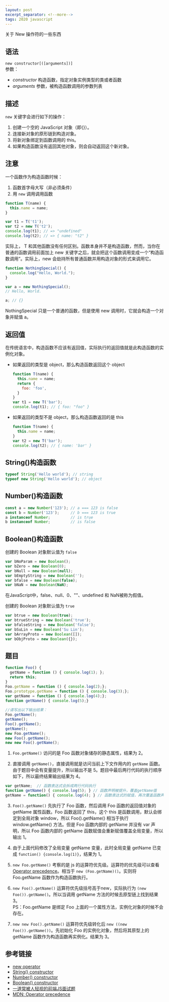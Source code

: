```yaml
---
layout: post
excerpt_separator: <!--more-->
tags: 2020 javascript
---
```

关于 New 操作符的一些东西
<!--more-->
## 语法

`new constructor[([arguments])]`  
参数：  
- *constructor* 构造函数，指定对象实例类型的类或者函数  
- *arguments* 参数，被构造函数调用的参数列表  

## 描述

`new` 关键字会进行如下的操作：
1. 创建一个空的 JavaScript 对象（即{}）。
2. 连接新对象的原形链到构造对象。
3. 将新对象绑定到函数调用的 this。
4. 如果构造函数没有返回其他对象，则会自动返回这个新对象。

## 注意
一个函数作为构造函数时候：
1. 函数首字母大写（非必须条件）
2. 用 `new` 调用调用函数

```js
function T(name) {
  this.name = name;
}

var t1 = T('t1');
var t2 = new T('t2');
console.log(t1); // => "undefined"
console.log(t2); // => { name: "t2" }
```
实际上， T 和其他函数没有任何区别。函数本身并不是构造函数，然而，当你在普通的函数调用前面加上 new 关键字之后，就会把这个函数调用变成一个“构造函数调用”。实际上，new 会劫持所有普通函数并用构造对象的形式来调用它。  
```js
function NothingSpecial() {
  console.log("Hello, World.");
}

var a = new NothingSpecial();
// Hello, World.

a; // {}
```
NothingSpecial 只是一个普通的函数，但是使用 new 调用时，它就会构造一个对象并赋值 a。

## 返回值
在传统语言中，构造函数不应该有返回值，实际执行的返回值就是此构造函数的实例化对象。
- 如果返回的类型是 object，那么构造函数返回这个 object
  ```js
  function T(name) {
    this.name = name;
    return {
      foo: 'foo',
    }
  }
  var t1 = new T('bar');
  console.log(t1); // { foo: "foo" }
  ```

- 如果返回的类型不是 object，那么构造函数返回的是 this
  ```js
  function T(name) {
    this.name = name;
  }
  var t2 = new T('bar');
  console.log(t2); // { name: 'bar' }
  ```

## String()构造函数

```js
typeof String('Hello world'); // string
typeof new String('Hello world'); // object
```

## Number()构造函数

```js
const a = new Number('123'); // a === 123 is false 
const b = Number('123');     // b === 123 is true 
a instanceof Number;         // is true 
b instanceof Number;         // is false
```

## Boolean()构造函数

创建的 Boolean 对象默认值为 `false`
```js
var bNoParam = new Boolean();
var bZero = new Boolean(0);
var bNull = new Boolean(null);
var bEmptyString = new Boolean('');
var bfalse = new Boolean(false);
var bNaN = new Boolean(NaN);
```
在JavaScript中，false、null、0、""、undefined 和 NaN被称为假值。

创建的 Boolean 对象默认值为 `true`
```js
var btrue = new Boolean(true);
var btrueString = new Boolean('true');
var bfalseString = new Boolean('false');
var bSuLin = new Boolean('Su Lin');
var bArrayProto = new Boolean([]);
var bObjProto = new Boolean({});
```

## 题目
```js
function Foo() {
  getName = function () { console.log(1); };
  return this;
}
Foo.getName = function () { console.log(2);};
Foo.prototype.getName = function () { console.log(3);};
var getName = function () { console.log(4);};
function getName() { console.log(5);}
  
//请写出以下输出结果：
Foo.getName();
getName();
Foo().getName();
getName();
new Foo.getName();
new Foo().getName();
new new Foo().getName();
```

1. `Foo.getName()` 访问的是 Foo 函数对象储存的静态属性，结果为 2。

2. 直接调用 `getName()`，直接调用就是访问当前上下文作用内的 `getName` 函数。由于题目中会有变量提升，所以输出不是 5。题目中最后两行代码的执行顺序如下，所以最终结果输出结果为 4。
```js
var getName;  // 函数表达式会拆成两行代码执行
function getName() { console.log(5); } // 函数声明被提升，覆盖getName值
getName = function() { console.log(4); } // 函数表达式的赋值，再次覆盖函数声明的值。
```

3. `Foo().getName()` 先执行了 Foo 函数，然后调用 Foo 函数的返回值对象的 getName 属性函数。Foo 函数返回了 this，这个 this 是函数调用，默认会绑定到全局对象 window，所以 Foo().getName() 相当于执行 window.getName() 方法。但是 Foo 函数内部的 getName 并没有 var 声明，所以 Foo 函数内部的 getName 函数赋值会重新赋值覆盖全局变量，所以输出 1。

4. 由于上面代码修改了全局变量 getName 变量，此时全局变量 getName 已变成 `function() {console.log(1)}`，结果为 1。

5. `new Foo.getName()` 考察的是 js 的运算符优先级。运算符的优先级可以查看 [Operator precedence](https://developer.mozilla.org/en-US/docs/Web/JavaScript/Reference/Operators/Operator_Precedence)。相当于 `new (Foo.getName)()`。实则将 Foo.getName 函数作为构造函数执行。

6. `new Foo().getName()` 运算符优先级括号高于new，实际执行为 `(new Foo()).getName()`。所以当调用 getName 方法的时候去原型链上找到结果 3。  
  PS：Foo.getName 是绑定 Foo 上面的一个属性方法，实例化对象的时候不会存在。

7. `new new Foo().getName()` 运算符优先级转化后 `new ((new Foo()).getName())`。先初始化 Foo 的实例化对象，然后将其原型上的 getName 函数作为构造函数再实例化。结果为 3。

## 参考链接
- [new operator](https://developer.mozilla.org/en-US/docs/Web/JavaScript/Reference/Operators/new)
- [String() constructor](https://developer.mozilla.org/en-US/docs/Web/JavaScript/Reference/Global_Objects/String/String)
- [Number() constructor](https://developer.mozilla.org/en-US/docs/Web/JavaScript/Reference/Global_Objects/Number/Number)
- [Boolean() constructor](https://developer.mozilla.org/en-US/docs/Web/JavaScript/Reference/Global_Objects/Boolean/Boolean)
- [一道常被人轻视的前端JS面试题](https://www.cnblogs.com/xxcanghai/p/5189353.html)
- [MDN: Operator precedence](https://developer.mozilla.org/en-US/docs/Web/JavaScript/Reference/Operators/Operator_Precedence)